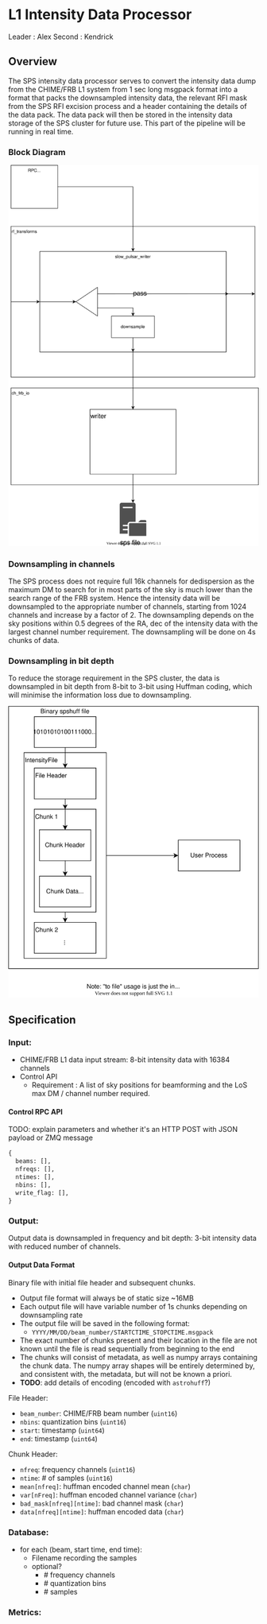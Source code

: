 # L1 Intensity Data Processor

Leader : Alex 
Second : Kendrick

## Overview

The SPS intensity data processor serves to convert the intensity data dump from
the CHIME/FRB L1 system from 1 sec long msgpack format into a format that packs
the downsampled intensity data, the relevant RFI mask from the SPS RFI excision
process and a header containing the details of the data pack. The data pack will
then be stored in the intensity data storage of the SPS cluster for future use.
This part of the pipeline will be running in real time.

### Block Diagram
![image info](./images/l1_acquisition.svg)

### Downsampling in channels

The SPS process does not require full 16k channels for dedispersion as the
maximum DM to search for in most parts of the sky is much lower than the search
range of the FRB system. Hence the intensity data will be downsampled to the
appropriate number of channels, starting from 1024 channels and increase by a
factor of 2. The downsampling depends on the sky positions within 0.5 degrees of
the RA, dec of the intensity data with the largest channel number requirement.
The downsampling will be done on 4s chunks of data.

### Downsampling in bit depth

To reduce the storage requirement in the SPS cluster, the data is downsampled in
bit depth from 8-bit to 3-bit using Huffman coding, which will minimise the
information loss due to downsampling.


![image info](./images/quantization.svg)

## Specification

### Input:

- CHIME/FRB L1 data input stream: 8-bit intensity data with 16384 channels
- Control API
  - Requirement : A list of sky positions for beamforming and the LoS max DM / channel number required.

#### Control RPC API
TODO: explain parameters and whether it's an HTTP POST with JSON payload or ZMQ message
```
{
  beams: [],
  nfreqs: [],
  ntimes: [],
  nbins: [],
  write_flag: [],
}
```

### Output:
Output data is downsampled in frequency and bit depth: 3-bit intensity data with reduced number of channels.

#### Output Data Format
Binary file with initial file header and subsequent chunks.

- Output file format will always be of static size ~16MB
- Each output file will have variable number of 1s chunks depending on downsampling rate
- The output file will be saved in the following format:
    - `YYYY/MM/DD/beam_number/STARTCTIME_STOPCTIME.msgpack`
- The exact number of chunks present and their location in the file are not known until the file is read sequentially from beginning to the end
- The chunks will consist of metadata, as well as numpy arrays containing the chunk data. The numpy array shapes will be entirely determined by, and consistent with, the metadata, but will not be known a priori.
- **TODO**: add details of encoding (encoded with `astrohuff`?)

File Header:
- `beam_number`: CHIME/FRB beam number (`uint16`)
- `nbins`: quantization bins (`uint16`)
- `start`: timestamp (`uint64`)
- `end`: timestamp (`uint64`)

Chunk Header:
- `nfreq`: frequency channels (`uint16`)
- `ntime`: # of samples (`uint16`)
- `mean[nfreq]`: huffman encoded channel mean (`char`)
- `var[nFreq]`: huffman encoded channel variance (`char`)
- `bad_mask[nfreq][ntime]`: bad channel mask (`char`)
- `data[nfreq][ntime]`: huffman encoded data (`char`)

### Database:
- for each (beam, start time, end time):
  - Filename recording the samples
  - optional?
    - \# frequency channels
    - \# quantization bins
    - \# samples


### Metrics:

